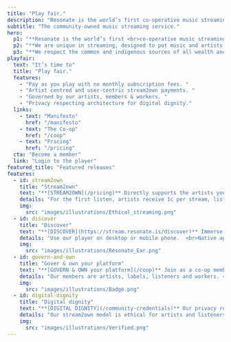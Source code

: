 ```yaml
---
title: "Play fair."
description: "Resonate is the world’s first co-operative music streaming service — a multi-stakeholder platform co-operative, democratically governed by its members: artists, listeners and workers."
subtitle: "The community-owned music streaming service."
hero:
  p1: "**Resonate is the world’s first <br>co-operative music streaming service** <br>— a multi-stakeholder platform co-operative, democratically governed by its members: artists, listeners and workers."
  p2: "**We are unique in streaming, designed to put music and artists first, with a community committed to building the social power of music.** <br>As stewards of creativity, we are providing a vital corner-stone of the new music eco-system based on fairness, transparency, dignity, agency and community."
  p3: "**We respect the common and indigenous sources of all wealth and culture**, building with communities in solidarity to resist and repair from the social and ecological effects of capital accumulation and colonialism."
playfair:
  text: "It’s time to"
  title: "Play fair."
  features: 
    - "Pay as you play with no monthly subscription fees. "
    - "Artist centred and user-centric stream2own payments. "
    - "Governed by our artists, members & workers. "
    - "Privacy respecting architecture for digital dignity."
  links: 
    - text: "Manifesto"
      href: "/manifesto"
    - text: "The Co-op"
      href: "/coop"
    - text: "Pricing"
      href: "/pricing"
  cta: "Become a member"
  link: "Login to the player"
featured_title: "Featured releases"
features:
  - id: stream2own
    title: "Stream2own"
    text: "**[STREAM2OWN](/pricing)** Directly supports the artists you love and listen to with our user-centric payment model. Stream2own pays artists more each time you listen, 5× higher than corporate platforms."
    details: "For the first listen, artists receive 1c per stream, listeners pay 0.2c per stream, because the community supports discovery of new music and artists. After 9 plays, the listener owns the track and the artist receives the full cost of a track sale."
    img:
      src: "images/illustrations/Ethical_streaming.png"
  - id: discover
    title: "Discover"
    text: "**[DISCOVER](https://stream.resonate.is/discover)** Immerse yourself in new sounds and genres from artists and labels all over the world. Our shuffle everything function and playlists open up a world of music."
    details: "Use our player on desktop or mobile phone.  <br>Native apps are coming soon."
    img:
      src: "images/illustrations/Resonate_Ear.png"
  - id: govern-and-own
    title: "Gover & own your platform"
    text: "**[GOVERN & OWN your platform](/coop)** Join as a co-op member to have a real say in the future of digital audio. Be a part of an active co-operative community; govern the decisions and development, share in the profits, build a fairer future."
    details: "Our members are artists, labels, listeners and workers. <br>One member, one share, one vote."
    img:
      src: "images/illustrations/Badge.png"
  - id: digital-dignity
    title: "Digital dignity"
    text: "**[DIGITAL DIGNITY](/community-credentials)** Our privacy respecting architecture is built to safeguard the digital dignity of our human users. Reject data harvesting big tech and AI tools tracking your network. Be part of a community of music lovers, building the genuine social power of music."
    details: "Our stream2own model is ethical for artists and listeners. We are working on a new net privacy protocol called [Community Credentials](/community-credentials)."
    img:
      src: "images/illustrations/Verified.png"
---
```

